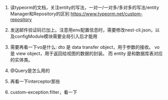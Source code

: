 1. 读typeorm的文档，关注entity的写法，一对一/一对多/多对多的写法/entity Manager和Repository的区别
<https://www.typeorm.net/custom-repository>

2. 发送邮件验证码已加上。注意用env配置信息时，需要修改nest-cli.json，以及configModule模块需要全局引入后才能用

3. 需要再看一下vo是什么:
dto 是 data transfer object，用于参数的接收。
vo 是 view object，用于返回给视图的数据的封装。
而 entity 是和数据库表对应的实体类。

4. @Query是怎么用的

5. 再看一下interceptor那些

6. custom-exception.filter，看一下